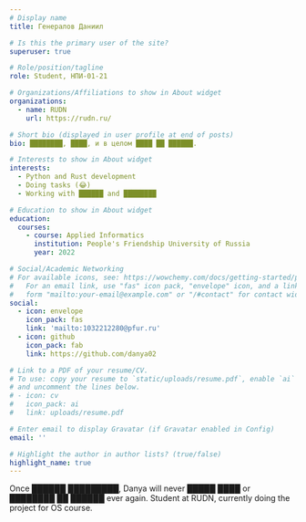 ```yaml
---
# Display name
title: Генералов Даниил

# Is this the primary user of the site?
superuser: true

# Role/position/tagline
role: Student, НПИ-01-21

# Organizations/Affiliations to show in About widget
organizations:
  - name: RUDN
    url: https://rudn.ru/

# Short bio (displayed in user profile at end of posts)
bio: ████████, ████, и в целом ████ ██ ██████.

# Interests to show in About widget
interests:
  - Python and Rust development
  - Doing tasks (😂)
  - Working with ██████ and ████████

# Education to show in About widget
education:
  courses:
    - course: Applied Informatics
      institution: People's Friendship University of Russia
      year: 2022

# Social/Academic Networking
# For available icons, see: https://wowchemy.com/docs/getting-started/page-builder/#icons
#   For an email link, use "fas" icon pack, "envelope" icon, and a link in the
#   form "mailto:your-email@example.com" or "/#contact" for contact widget.
social:
  - icon: envelope
    icon_pack: fas
    link: 'mailto:1032212280@pfur.ru'
  - icon: github
    icon_pack: fab
    link: https://github.com/danya02

# Link to a PDF of your resume/CV.
# To use: copy your resume to `static/uploads/resume.pdf`, enable `ai` icons in `params.toml`,
# and uncomment the lines below.
# - icon: cv
#   icon_pack: ai
#   link: uploads/resume.pdf

# Enter email to display Gravatar (if Gravatar enabled in Config)
email: ''

# Highlight the author in author lists? (true/false)
highlight_name: true
---
```


Once ██████ █████████, Danya will never █████ ████ or ████████ ██ ██████ ever again.
Student at RUDN, currently doing the project for OS course.